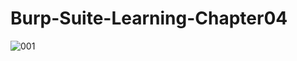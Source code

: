 # Burp-Suite-Learning-Chapter04
![001](https://user-images.githubusercontent.com/3177297/36636258-7297eb50-1a06-11e8-897c-be6be8651e3f.png)

